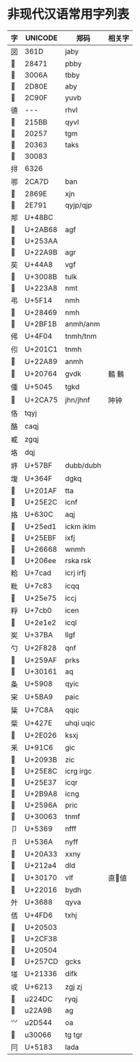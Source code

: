 
# 非现代汉语常用字列表
| 字 | UNICODE | 郑码 | 相关字 |
| ---  | ------- | -- | --- | 
| 㘝| 361D  | jaby | 
| 𨑱 | 28471  | pbby |
| 𰙪 | 3006A  | tbby |
| 𭠎 | 2D80E   | aby |
| 𬤏 | 2C90F  |  yuvb |
| 徝 | --- | rhvl
| 𡖻 | 215BB | qyvl
| 𠉗 | 20257 | tgm
| 𠍣 |20363 | taks
| 𰂃 | 30083 | 
| 挦 | 6326 |
| 𬩽 | 2CA7D | ban
| 𨚞 | 2869E | xjn
| 𮞑 | 2E791 | qyjp/qjp
| 䢼 | U+48BC | 
| 𪭨 | U+2AB68 | agf
| 𥎪 | U+253AA | 
| 𢪛 | U+22A9B | agr
| 䒨 | U+44A8 | vgf
| 𰂋 | U+3008B | tulk
| 𢎨 | U+223A8 | nmt
| 弔 | U+5F14 | nmh
| 𨑩 | U+28469 | nmh
| 𫼛 | U+2BF1B | anmh/anm
| 伄 | U+4F04 | tnmh/tnm
| 𠇁 | U+201C1 | tnmh 
| 𢪉 | U+22A89 | anmh 
| 𠝤 | U+20764 | gvdk | 濌 䳯
| 偅 | U+5045  | tgkd |
| 𬩵 | U+2CA75 | jhn/jhnf | 䦿钟
| 佫 | tqyj | 
| 酪 | caqj | 
| 㦴 | zgqj | 
| 垎 | dqj | 
| 垿 | U+57BF | dubb/dubh
| 㙏 | U+364F | dgkq
| 𠆯 | U+201AF | tta
| 𥸬 | U+25E2C | icnf
| 挌 | U+630C | aqj
| 𥻑 | U+25ed1 | ickm iklm
| 𥺿 | U+25EBF | ixfj
| 𦙨 |  U+26668 |  wnmh
| 𠛮 |  U+206ee |  rska rsk
| 粭 |  U+7cad |  icrj irfj
| 粃 |  U+7c83 |  icqq
| 𥹵 |  U+25e75 | iccj
| 粰 |  U+7cb0 | icen
| 𮇢 |  U+2e1e2 | icql
| 㞺 |  U+37BA | llgf
| 勺 |  U+2F828 | qnf
| 𥦯 |  U+259AF | prks
| 𰅡 |  U+30161 | aq
| 夈 | U+5908 | qyic
| 宩 | U+5BA9 | paic
| 粊 | U+7C8A | qqic
| 䉾 | U+427E | uhqi uqic
| 𮀦 | U+2E026 | ksxj
| 釆 | U+91C6 | gic
| 𠤻 | U+2093B | zic
| 𥺌 | U+25E8C | icrg irgc
| 𥸷 | U+25E37 | icqr
| 𫦨 | U+2B9A8 | icng
| 𥥪 | U+2596A | pric
| 𰁣 | U+30063 | tnmf
| 卩 | U+5369 | nfff
| 卪 | U+536A | nyff
| 𠨳 | U+20A33 | xxny
| 𡊤 | U+212a4 | dld
| 𰅰 | U+30170 | vlf  | 直𥄂値
| 𢀖 | U+22016 | bydh
| 㚈 |  U+3688 | qyva
| 俖 | U+4FD6 | txhj
| 𠔃 | U+20503 |
| 𬼸 | U+2CF38 |
| 𠔄 | U+20504 |
| 𥟍 | U+257CD | gcks
| 𡌶 | U+21336 | difk
| 戓 | U+6213 | zgj zj
| 𢓜 | u224DC | ryqj
| 𢪛 | u22A9B | ag
| 𭕄 | u2D544 | oa
| 𰁦 | u30066 | tg tgr
| 冃 | U+5183 | lada




